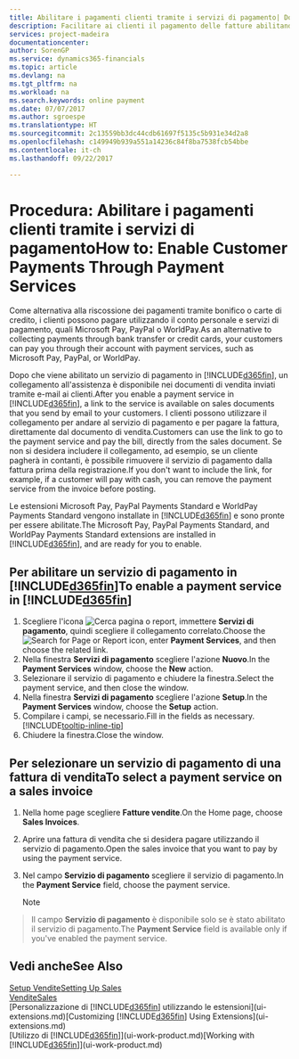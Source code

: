 ```yaml
---
title: Abilitare i pagamenti clienti tramite i servizi di pagamento| Documenti Microsoft
description: Facilitare ai clienti il pagamento delle fatture abilitando i servizi di pagamento.
services: project-madeira
documentationcenter: 
author: SorenGP
ms.service: dynamics365-financials
ms.topic: article
ms.devlang: na
ms.tgt_pltfrm: na
ms.workload: na
ms.search.keywords: online payment
ms.date: 07/07/2017
ms.author: sgroespe
ms.translationtype: HT
ms.sourcegitcommit: 2c13559bb3dc44cdb61697f5135c5b931e34d2a8
ms.openlocfilehash: c149949b939a551a14236c84f8ba7538fcb54bbe
ms.contentlocale: it-ch
ms.lasthandoff: 09/22/2017

---
```

# <a name="how-to-enable-customer-payments-through-payment-services"></a><span data-ttu-id="deb31-103">Procedura: Abilitare i pagamenti clienti tramite i servizi di pagamento</span><span class="sxs-lookup"><span data-stu-id="deb31-103">How to: Enable Customer Payments Through Payment Services</span></span>
<span data-ttu-id="deb31-104">Come alternativa alla riscossione dei pagamenti tramite bonifico o carte di credito, i clienti possono pagare utilizzando il conto personale e servizi di pagamento, quali Microsoft Pay, PayPal o WorldPay.</span><span class="sxs-lookup"><span data-stu-id="deb31-104">As an alternative to collecting payments through bank transfer or credit cards, your customers can pay you through their account with payment services, such as Microsoft Pay, PayPal, or WorldPay.</span></span>  

<span data-ttu-id="deb31-105">Dopo che viene abilitato un servizio di pagamento in [!INCLUDE[d365fin](includes/d365fin_md.md)], un collegamento all'assistenza è disponibile nei documenti di vendita inviati tramite e-mail ai clienti.</span><span class="sxs-lookup"><span data-stu-id="deb31-105">After you enable a payment service in [!INCLUDE[d365fin](includes/d365fin_md.md)], a link to the service is available on sales documents that you send by email to your customers.</span></span> <span data-ttu-id="deb31-106">I clienti possono utilizzare il collegamento per andare al servizio di pagamento e per pagare la fattura, direttamente dal documento di vendita.</span><span class="sxs-lookup"><span data-stu-id="deb31-106">Customers can use the link to go to the payment service and pay the bill, directly from the sales document.</span></span> <span data-ttu-id="deb31-107">Se non si desidera includere il collegamento, ad esempio, se un cliente pagherà in contanti, è possibile rimuovere il servizio di pagamento dalla fattura prima della registrazione.</span><span class="sxs-lookup"><span data-stu-id="deb31-107">If you don't want to include the link, for example, if a customer will pay with cash, you can remove the payment service from the invoice before posting.</span></span>  

<span data-ttu-id="deb31-108">Le estensioni Microsoft Pay, PayPal Payments Standard e WorldPay Payments Standard vengono installate in [!INCLUDE[d365fin](includes/d365fin_md.md)] e sono pronte per essere abilitate.</span><span class="sxs-lookup"><span data-stu-id="deb31-108">The Microsoft Pay, PayPal Payments Standard, and WorldPay Payments Standard extensions are installed in [!INCLUDE[d365fin](includes/d365fin_md.md)], and are ready for you to enable.</span></span>  

## <a name="to-enable-a-payment-service-in-included365finincludesd365finmdmd"></a><span data-ttu-id="deb31-109">Per abilitare un servizio di pagamento in [!INCLUDE[d365fin](includes/d365fin_md.md)]</span><span class="sxs-lookup"><span data-stu-id="deb31-109">To enable a payment service in [!INCLUDE[d365fin](includes/d365fin_md.md)]</span></span>
1. <span data-ttu-id="deb31-110">Scegliere l'icona ![Cerca pagina o report](media/ui-search/search_small.png "icona Cerca pagina o report"), immettere **Servizi di pagamento**, quindi scegliere il collegamento correlato.</span><span class="sxs-lookup"><span data-stu-id="deb31-110">Choose the ![Search for Page or Report](media/ui-search/search_small.png "Search for Page or Report icon") icon, enter **Payment Services**, and then choose the related link.</span></span>  
2. <span data-ttu-id="deb31-111">Nella finestra **Servizi di pagamento** scegliere l'azione **Nuovo**.</span><span class="sxs-lookup"><span data-stu-id="deb31-111">In the **Payment Services** window, choose the **New** action.</span></span>  
3. <span data-ttu-id="deb31-112">Selezionare il servizio di pagamento e chiudere la finestra.</span><span class="sxs-lookup"><span data-stu-id="deb31-112">Select the payment service, and then close the window.</span></span>  
4. <span data-ttu-id="deb31-113">Nella finestra **Servizi di pagamento** scegliere l'azione **Setup**.</span><span class="sxs-lookup"><span data-stu-id="deb31-113">In the **Payment Services** window, choose the **Setup** action.</span></span>  
5. <span data-ttu-id="deb31-114">Compilare i campi, se necessario.</span><span class="sxs-lookup"><span data-stu-id="deb31-114">Fill in the fields as necessary.</span></span> [!INCLUDE[tooltip-inline-tip](includes/tooltip-inline-tip_md.md)]  
6. <span data-ttu-id="deb31-115">Chiudere la finestra.</span><span class="sxs-lookup"><span data-stu-id="deb31-115">Close the window.</span></span>  

## <a name="to-select-a-payment-service-on-a-sales-invoice"></a><span data-ttu-id="deb31-116">Per selezionare un servizio di pagamento di una fattura di vendita</span><span class="sxs-lookup"><span data-stu-id="deb31-116">To select a payment service on a sales invoice</span></span>
1. <span data-ttu-id="deb31-117">Nella home page scegliere **Fatture vendite**.</span><span class="sxs-lookup"><span data-stu-id="deb31-117">On the Home page, choose **Sales Invoices**.</span></span>  
2. <span data-ttu-id="deb31-118">Aprire una fattura di vendita che si desidera pagare utilizzando il servizio di pagamento.</span><span class="sxs-lookup"><span data-stu-id="deb31-118">Open the sales invoice that you want to pay by using the payment service.</span></span>  
3. <span data-ttu-id="deb31-119">Nel campo **Servizio di pagamento** scegliere il servizio di pagamento.</span><span class="sxs-lookup"><span data-stu-id="deb31-119">In the **Payment Service** field, choose the payment service.</span></span>  

    > [!NOTE]  
>   <span data-ttu-id="deb31-120">Il campo **Servizio di pagamento** è disponibile solo se è stato abilitato il servizio di pagamento.</span><span class="sxs-lookup"><span data-stu-id="deb31-120">The **Payment Service** field is available only if you've enabled the payment service.</span></span>  

## <a name="see-also"></a><span data-ttu-id="deb31-121">Vedi anche</span><span class="sxs-lookup"><span data-stu-id="deb31-121">See Also</span></span>  
[<span data-ttu-id="deb31-122">Setup Vendite</span><span class="sxs-lookup"><span data-stu-id="deb31-122">Setting Up Sales</span></span>](sales-setup-sales.md)  
[<span data-ttu-id="deb31-123">Vendite</span><span class="sxs-lookup"><span data-stu-id="deb31-123">Sales</span></span>](sales-manage-sales.md)  
<span data-ttu-id="deb31-124">[Personalizzazione di [!INCLUDE[d365fin](includes/d365fin_md.md)] utilizzando le estensioni](ui-extensions.md)</span><span class="sxs-lookup"><span data-stu-id="deb31-124">[Customizing [!INCLUDE[d365fin](includes/d365fin_md.md)] Using Extensions](ui-extensions.md)</span></span>  
<span data-ttu-id="deb31-125">[Utilizzo di [!INCLUDE[d365fin](includes/d365fin_md.md)]](ui-work-product.md)</span><span class="sxs-lookup"><span data-stu-id="deb31-125">[Working with [!INCLUDE[d365fin](includes/d365fin_md.md)]](ui-work-product.md)</span></span>  

